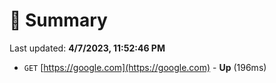 # 📖 Summary
Last updated: **4/7/2023, 11:52:46 PM**

- `GET` [https://google.com](https://google.com) - **Up** (196ms)
